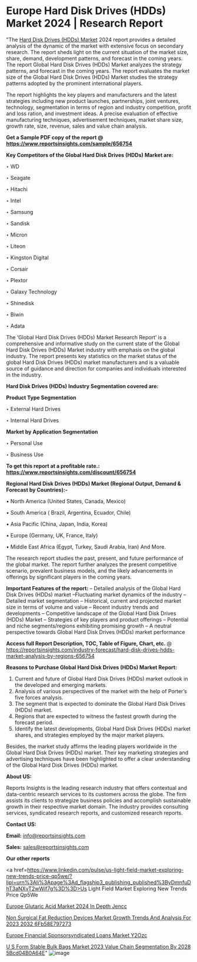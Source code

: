 # Europe Hard Disk Drives (HDDs) Market 2024 | Research Report

"The <a href=https://www.reportsinsights.com/sample/656754>Hard Disk Drives (HDDs) Market</a> 2024 report provides a detailed analysis of the dynamic of the market with extensive focus on secondary research. The report sheds light on the current situation of the market size, share, demand, development patterns, and forecast in the coming years. The report Global Hard Disk Drives (HDDs) Market analyzes the strategy patterns, and forecast in the coming years. The report evaluates the market size of the Global Hard Disk Drives (HDDs) Market studies the strategy patterns adopted by the prominent international players.

The report highlights the key players and manufacturers and the latest strategies including new product launches, partnerships, joint ventures, technology, segmentation in terms of region and industry competition, profit and loss ration, and investment ideas. A precise evaluation of effective manufacturing techniques, advertisement techniques, market share size, growth rate, size, revenue, sales and value chain analysis.

<strong>Get a Sample PDF copy of the report @ <a href=https://www.reportsinsights.com/sample/656754 style=color:#0000ff;>https://www.reportsinsights.com/sample/656754</a></strong>

<strong>Key Competitors of the Global Hard Disk Drives (HDDs) Market are:</strong>

‣ WD

‣ Seagate

‣ Hitachi

‣ Intel

‣ Samsung

‣ Sandisk

‣ Micron

‣ Liteon

‣ Kingston Digital

‣ Corsair

‣ Plextor

‣ Galaxy Technology

‣ Shinedisk

‣ Biwin

‣ Adata

The ‘Global Hard Disk Drives (HDDs) Market Research Report’ is a comprehensive and informative study on the current state of the Global Hard Disk Drives (HDDs) Market industry with emphasis on the global industry. The report presents key statistics on the market status of the global Hard Disk Drives (HDDs) market manufacturers and is a valuable source of guidance and direction for companies and individuals interested in the industry.

<strong>Hard Disk Drives (HDDs) Industry Segmentation covered are:</strong>

<strong>Product Type Segmentation</strong>

‣ External Hard Drives

‣ Internal Hard Drives

<strong>Market by Application Segmentation</strong>

‣ Personal Use

‣ Business Use

<strong>To get this report at a profitable rate.: <a href=https://www.reportsinsights.com/discount/656754 style=color:#0000ff;>https://www.reportsinsights.com/discount/656754</a></strong>

<strong>Regional Hard Disk Drives (HDDs) Market (Regional Output, Demand &amp; Forecast by Countries):-</strong>

• North America (United States, Canada, Mexico)

• South America ( Brazil, Argentina, Ecuador, Chile)

• Asia Pacific (China, Japan, India, Korea)

• Europe (Germany, UK, France, Italy)

• Middle East Africa (Egypt, Turkey, Saudi Arabia, Iran) And More.

The research report studies the past, present, and future performance of the global market. The report further analyzes the present competitive scenario, prevalent business models, and the likely advancements in offerings by significant players in the coming years.

<strong>Important Features of the report:</strong>
– Detailed analysis of the Global Hard Disk Drives (HDDs) market
–Fluctuating market dynamics of the industry
–Detailed market segmentation
– Historical, current and projected market size in terms of volume and value
– Recent industry trends and developments
– Competitive landscape of the Global Hard Disk Drives (HDDs) Market
– Strategies of key players and product offerings
– Potential and niche segments/regions exhibiting promising growth
– A neutral perspective towards Global Hard Disk Drives (HDDs) market performance

<strong>Access full Report Description, TOC, Table of Figure, Chart, etc. </strong>@   <a href=https://reportsinsights.com/industry-forecast/hard-disk-drives-hdds-market-analysis-by-regions-656754 style=color:#0000ff;>https://reportsinsights.com/industry-forecast/hard-disk-drives-hdds-market-analysis-by-regions-656754</a>

<strong>Reasons to Purchase Global Hard Disk Drives (HDDs) Market Report:</strong>
1. Current and future of Global Hard Disk Drives (HDDs) market outlook in the developed and emerging markets.
2. Analysis of various perspectives of the market with the help of Porter’s five forces analysis.
3. The segment that is expected to dominate the Global Hard Disk Drives (HDDs) market.
4. Regions that are expected to witness the fastest growth during the forecast period.
5. Identify the latest developments, Global Hard Disk Drives (HDDs) market shares, and strategies employed by the major market players.

Besides, the market study affirms the leading players worldwide in the Global Hard Disk Drives (HDDs) market. Their key marketing strategies and advertising techniques have been highlighted to offer a clear understanding of the Global Hard Disk Drives (HDDs) market.

<strong><strong>About US</strong>:</strong>

Reports Insights is the leading research industry that offers contextual and data-centric research services to its customers across the globe. The firm assists its clients to strategize business policies and accomplish sustainable growth in their respective market domain. The industry provides consulting services, syndicated research reports, and customized research reports.

<strong>Contact US:</strong>

<p class=><b>Email:</b> <a href=mailto:info@reportsinsights.com>info@reportsinsights.com</a></p>
<p class=><b>Sales:</b> <a href=mailto:sales@reportsinsights.com>sales@reportsinsights.com</a></p>

<strong>Our other reports</strong>

<a href=https://www.linkedin.com/pulse/us-light-field-market-exploring-new-trends-price-qp5we/?lipi=urn%3Ali%3Apage%3Ad_flagship3_publishing_published%3ByDmnfuDhT3aNXvT2wWif7g%3D%3D>Us Light Field Market Exploring New Trends Price Qp5We</a>

<a href=https://www.linkedin.com/pulse/europe-glutaric-acid-market-2024-in-depth-jencc/>Europe Glutaric Acid Market 2024 In Depth Jencc</a>

<a href=https://medium.com/@anuragakarte041/non-surgical-fat-reduction-devices-market-growth-trends-and-analysis-for-2023-2032-6fb58e797273>Non Surgical Fat Reduction Devices Market Growth Trends And Analysis For 2023 2032 6Fb58E797273</a>

<a href=https://www.linkedin.com/pulse/europe-financial-sponsorsyndicated-loans-market-y2ozc/>Europe Financial Sponsorsyndicated Loans Market Y2Ozc</a>

<a href=https://medium.com/@reportinsights.ja/u-s-form-stable-bulk-bags-market-2023-value-chain-segmentation-by-2028-5bcd04b0a64e>U S Form Stable Bulk Bags Market 2023 Value Chain Segmentation By 2028 5Bcd04B0A64E</a>"
![image](https://github.com/Jaayaachit/RIResearch/assets/158452289/3ff83855-2bf3-4856-b3e4-8af97f9368be)
